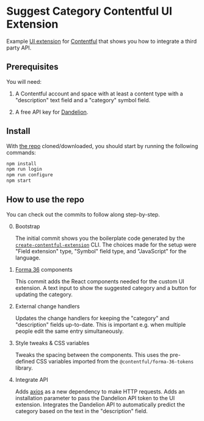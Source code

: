 # Suggest Category Contentful UI Extension

Example [UI extension][ui-extensions] for [Contentful][contentful] that shows you how to integrate a third party API.

## Prerequisites

You will need:

1. A Contentful account and space with at least a content type with a "description" text field and a "category" symbol field.

1. A free API key for [Dandelion][dandelion].

## Install

With [the repo][repo] cloned/downloaded, you should start by running the following commands:

```bash
npm install
npm run login
npm run configure
npm start
```

## How to use the repo

You can check out the commits to follow along step-by-step.

0. Bootstrap

    The initial commit shows you the boilerplate code generated by the [`create-contentful-extension`][cli] CLI. The choices made for the setup were "Field extension" type, "Symbol" field type, and "JavaScript" for the language.

1. [Forma 36][forma-36] components

    This commit adds the React components needed for the custom UI extension. A text input to show the suggested category and a button for updating the category.

2. External change handlers

    Updates the change handlers for keeping the "category" and "description" fields up-to-date. This is important e.g. when multiple people edit the same entry simultaneously.

3. Style tweaks & CSS variables

    Tweaks the spacing between the components. This uses the pre-defined CSS variables imported from the `@contentful/forma-36-tokens` library.

4. Integrate API

    Adds [axios][axios] as a new dependency to make HTTP requests. Adds an installation parameter to pass the Dandelion API token to the UI extension. Integrates the Dandelion API to automatically predict the category based on the text in the "description" field.

[ui-extensions]: https://www.contentful.com/developers/docs/extensibility/ui-extensions/
[contentful]: https://www.contentful.com
[dandelion]: https://dandelion.eu
[repo]: https://github.com/robinandeer/contentful-suggest-category-ui-extension
[cli]: https://github.com/contentful/create-contentful-extension
[forma-36]: https://f36.contentful.com
[axios]: https://github.com/axios/axios
